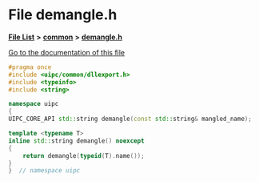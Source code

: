 

# File demangle.h

[**File List**](files.md) **>** [**common**](dir_fe04c8fb910be76d82cd33e795163b9b.md) **>** [**demangle.h**](demangle_8h.md)

[Go to the documentation of this file](demangle_8h.md)


```C++
#pragma once
#include <uipc/common/dllexport.h>
#include <typeinfo>
#include <string>

namespace uipc
{
UIPC_CORE_API std::string demangle(const std::string& mangled_name);

template <typename T>
inline std::string demangle() noexcept
{
    return demangle(typeid(T).name());
}
}  // namespace uipc
```


